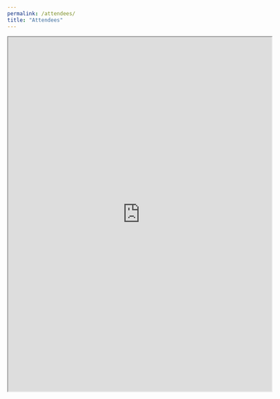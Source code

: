 ```yaml
---
permalink: /attendees/
title: "Attendees"
---
```


<iframe src="https://docs.google.com/spreadsheets/d/e/2PACX-1vRJBG9lYuyBZ2rOlH8WHMUCZY290Iz2a2hk8sh7syAb14vvlglzJC8JhOvv0a-qPkFtudICaUxotiJT/pubhtml?widget=true&amp;headers=false" style="width: 610px; height: 820px;"></iframe>
